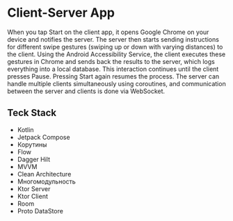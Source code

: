 # Client-Server App

When you tap Start on the client app, it opens Google Chrome on your device and notifies the server. The server then starts sending instructions for different swipe gestures (swiping up or down with varying distances) to the client. Using the Android Accessibility Service, the client executes these gestures in Chrome and sends back the results to the server, which logs everything into a local database. This interaction continues until the client presses Pause. Pressing Start again resumes the process. The server can handle multiple clients simultaneously using coroutines, and communication between the server and clients is done via WebSocket.

## Teck Stack
- Kotlin 
- Jetpack Compose
- Корутины
- Flow 
- Dagger Hilt
- MVVM
- Clean Architecture
- Многомодульность 
- Ktor Server
- Ktor Client
- Room
- Proto DataStore
